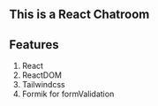 ## This is a React Chatroom

## Features
 <ol>
 <li>React </li>
 <li>ReactDOM</li>
 <li>Tailwindcss</li>
 <li>Formik for formValidation</li>
 </ol>
